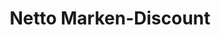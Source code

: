 ---
title: "Netto Marken-Discount"
url: /warstein/netto-marken-discount-pietrapaola-platz/
shop: Supermarkt
---